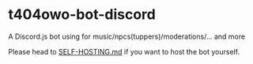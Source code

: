 # t404owo-bot-discord
A Discord.js bot using for music/npcs(tuppers)/moderations/... and more

Please head to [SELF-HOSTING.md](https://github.com/t404owo/t404owo-bot-discord/blob/repl/SELF-HOSTING.md) if you want to host the bot yourself.
